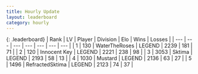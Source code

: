 ```yaml
---
title: Hourly Update
layout: leaderboard
category: hourly
---
```


{: .leaderboard}
| Rank | LV | Player | Division | Elo | Wins | Losses |
| --- | --- | --- | --- | --- | --- | --- |
| <span data-change="0">1</span> | 130 | <span title="ID: 773086">WaterTheRoses</span> | LEGEND | <span data-change="0">2239</span> | <span data-change="0">181</span> | <span data-change="0">71</span> |
| <span data-change="0">2</span> | 120 | <span title="ID: 773025">Innocent Key</span> | LEGEND | <span data-change="0">2221</span> | <span data-change="0">238</span> | <span data-change="0">98</span> |
| <span data-change="0">3</span> | 3053 | <span title="ID: 353063">Sktima</span> | LEGEND | <span data-change="0">2193</span> | <span data-change="0">58</span> | <span data-change="0">13</span> |
| <span data-change="0">4</span> | 1030 | <span title="ID: 611082">Mustard</span> | LEGEND | <span data-change="0">2136</span> | <span data-change="0">63</span> | <span data-change="0">27</span> |
| <span data-change="0">5</span> | 1496 | <span title="ID: 402846">RefractedSktima</span> | LEGEND | <span data-change="0">2123</span> | <span data-change="0">74</span> | <span data-change="0">37</span> |
